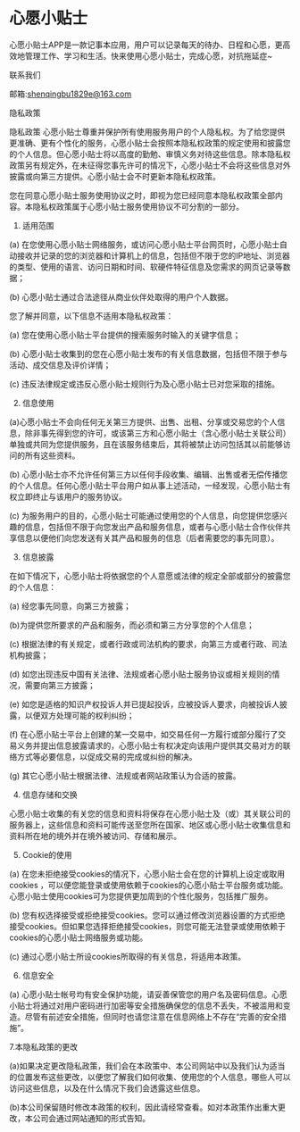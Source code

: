 # 心愿小贴士

心愿小贴士APP是一款记事本应用，用户可以记录每天的待办、日程和心愿，更高效地管理工作、学习和生活。快来使用心愿小贴士，完成心愿，对抗拖延症~


联系我们

邮箱:shenqingbu1829e@163.com


隐私政策

隐私政策
心愿小贴士尊重并保护所有使用服务用户的个人隐私权。为了给您提供更准确、更有个性化的服务，心愿小贴士会按照本隐私权政策的规定使用和披露您的个人信息。但心愿小贴士将以高度的勤勉、审慎义务对待这些信息。除本隐私权政策另有规定外，在未征得您事先许可的情况下，心愿小贴士不会将这些信息对外披露或向第三方提供。心愿小贴士会不时更新本隐私权政策。

您在同意心愿小贴士服务使用协议之时，即视为您已经同意本隐私权政策全部内容。本隐私权政策属于心愿小贴士服务使用协议不可分割的一部分。

1. 适用范围

(a) 在您使用心愿小贴士网络服务，或访问心愿小贴士平台网页时，心愿小贴士自动接收并记录的您的浏览器和计算机上的信息，包括但不限于您的IP地址、浏览器的类型、使用的语言、访问日期和时间、软硬件特征信息及您需求的网页记录等数据；

(b) 心愿小贴士通过合法途径从商业伙伴处取得的用户个人数据。

您了解并同意，以下信息不适用本隐私权政策：

(a) 您在使用心愿小贴士平台提供的搜索服务时输入的关键字信息；

(b) 心愿小贴士收集到的您在心愿小贴士发布的有关信息数据，包括但不限于参与活动、成交信息及评价详情；

(c) 违反法律规定或违反心愿小贴士规则行为及心愿小贴士已对您采取的措施。

2. 信息使用

(a)心愿小贴士不会向任何无关第三方提供、出售、出租、分享或交易您的个人信息，除非事先得到您的许可，或该第三方和心愿小贴士（含心愿小贴士关联公司）单独或共同为您提供服务，且在该服务结束后，其将被禁止访问包括其以前能够访问的所有这些资料。

(b) 心愿小贴士亦不允许任何第三方以任何手段收集、编辑、出售或者无偿传播您的个人信息。任何心愿小贴士平台用户如从事上述活动，一经发现，心愿小贴士有权立即终止与该用户的服务协议。

(c) 为服务用户的目的，心愿小贴士可能通过使用您的个人信息，向您提供您感兴趣的信息，包括但不限于向您发出产品和服务信息，或者与心愿小贴士合作伙伴共享信息以便他们向您发送有关其产品和服务的信息（后者需要您的事先同意）。

3. 信息披露

在如下情况下，心愿小贴士将依据您的个人意愿或法律的规定全部或部分的披露您的个人信息：

(a) 经您事先同意，向第三方披露；

(b)为提供您所要求的产品和服务，而必须和第三方分享您的个人信息；

(c) 根据法律的有关规定，或者行政或司法机构的要求，向第三方或者行政、司法机构披露；

(d) 如您出现违反中国有关法律、法规或者心愿小贴士服务协议或相关规则的情况，需要向第三方披露；

(e) 如您是适格的知识产权投诉人并已提起投诉，应被投诉人要求，向被投诉人披露，以便双方处理可能的权利纠纷；

(f) 在心愿小贴士平台上创建的某一交易中，如交易任何一方履行或部分履行了交易义务并提出信息披露请求的，心愿小贴士有权决定向该用户提供其交易对方的联络方式等必要信息，以促成交易的完成或纠纷的解决。

(g) 其它心愿小贴士根据法律、法规或者网站政策认为合适的披露。

4. 信息存储和交换

心愿小贴士收集的有关您的信息和资料将保存在心愿小贴士及（或）其关联公司的服务器上，这些信息和资料可能传送至您所在国家、地区或心愿小贴士收集信息和资料所在地的境外并在境外被访问、存储和展示。

5. Cookie的使用

(a) 在您未拒绝接受cookies的情况下，心愿小贴士会在您的计算机上设定或取用cookies ，可以便您能登录或使用依赖于cookies的心愿小贴士平台服务或功能。心愿小贴士使用cookies可为您提供更加周到的个性化服务，包括推广服务。

(b) 您有权选择接受或拒绝接受cookies。您可以通过修改浏览器设置的方式拒绝接受cookies。但如果您选择拒绝接受cookies，则您可能无法登录或使用依赖于cookies的心愿小贴士网络服务或功能。

(c) 通过心愿小贴士所设cookies所取得的有关信息，将适用本政策。

6. 信息安全

(a) 心愿小贴士帐号均有安全保护功能，请妥善保管您的用户名及密码信息。心愿小贴士将通过对用户密码进行加密等安全措施确保您的信息不丢失，不被滥用和变造。尽管有前述安全措施，但同时也请您注意在信息网络上不存在“完善的安全措施”。



7.本隐私政策的更改

(a)如果决定更改隐私政策，我们会在本政策中、本公司网站中以及我们认为适当的位置发布这些更改，以便您了解我们如何收集、使用您的个人信息，哪些人可以访问这些信息，以及在什么情况下我们会透露这些信息。

(b)本公司保留随时修改本政策的权利，因此请经常查看。如对本政策作出重大更改，本公司会通过网站通知的形式告知。

